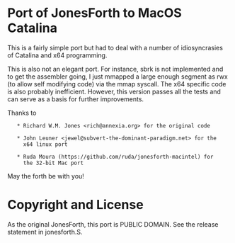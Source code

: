 # Port of JonesForth to MacOS Catalina

This is a fairly simple port but had to deal with a number of
idiosyncrasies of Catalina and x64 programming.

This is also not an elegant port. For instance, sbrk is not implemented and
to get the assembler going, I just mmapped a large enough segment as rwx 
(to allow self modifying code) via the mmap syscall.  The x64 specific
code is also probably inefficient. However, this version passes all
the tests and can serve as a basis for further improvements.

Thanks to 

       * Richard W.M. Jones <rich@annexia.org> for the original code

       * John Leuner <jewel@subvert-the-dominant-paradigm.net> for the
         x64 linux port

       * Ruda Moura (https://github.com/ruda/jonesforth-macintel) for
         the 32-bit Mac port

May the forth be with you!


# Copyright and License

As the original JonesForth, this port is PUBLIC DOMAIN. See the release statement in jonesforth.S.
